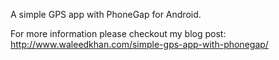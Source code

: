 
A simple GPS app with PhoneGap for Android. 

For more information please checkout my blog post: http://www.waleedkhan.com/simple-gps-app-with-phonegap/
